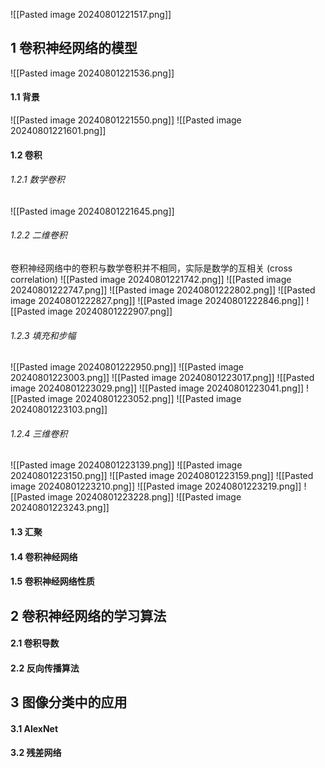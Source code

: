 ![[Pasted image 20240801221517.png]]
## 1 卷积神经网络的模型

![[Pasted image 20240801221536.png]]
#### 1.1 背景
![[Pasted image 20240801221550.png]]
![[Pasted image 20240801221601.png]]


#### 1.2 卷积
###### 1.2.1 数学卷积
![[Pasted image 20240801221645.png]]
###### 1.2.2 二维卷积
卷积神经网络中的卷积与数学卷积并不相同，实际是数学的互相关 (cross correlation)
![[Pasted image 20240801221742.png]]
![[Pasted image 20240801222747.png]]
![[Pasted image 20240801222802.png]]
![[Pasted image 20240801222827.png]]
![[Pasted image 20240801222846.png]]
![[Pasted image 20240801222907.png]]
###### 1.2.3 填充和步幅
![[Pasted image 20240801222950.png]]
![[Pasted image 20240801223003.png]]
![[Pasted image 20240801223017.png]]
![[Pasted image 20240801223029.png]]
![[Pasted image 20240801223041.png]]
![[Pasted image 20240801223052.png]]
![[Pasted image 20240801223103.png]]
###### 1.2.4 三维卷积
![[Pasted image 20240801223139.png]]
![[Pasted image 20240801223150.png]]
![[Pasted image 20240801223159.png]]
![[Pasted image 20240801223210.png]]
![[Pasted image 20240801223219.png]]
![[Pasted image 20240801223228.png]]
![[Pasted image 20240801223243.png]]


#### 1.3 汇聚


#### 1.4 卷积神经网络
#### 1.5 卷积神经网络性质
## 2 卷积神经网络的学习算法
#### 2.1 卷积导数
#### 2.2 反向传播算法
## 3 图像分类中的应用
#### 3.1 AlexNet
#### 3.2 残差网络
